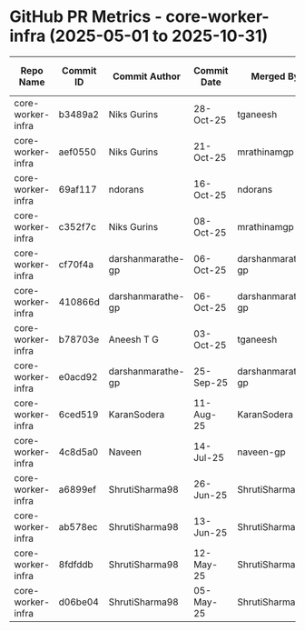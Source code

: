# GitHub PR Metrics - core-worker-infra (2025-05-01 to 2025-10-31)

| Repo Name | Commit ID | Commit Author | Commit Date | Merged By | Comment Count | PR ID | PR Creation Date | PR Merged Date | Jira ID/First 3 Words |
|-----------|-----------|---------------|-------------|-----------|---------------|-------|------------------|----------------|----------------------|
| core-worker-infra | b3489a2 | Niks Gurins | 28-Oct-25 | tganeesh | 1 | #117 | 28-Oct-25 | 28-Oct-25 | NG-111479 |
| core-worker-infra | aef0550 | Niks Gurins | 21-Oct-25 | mrathinamgp | 2 | #116 | 21-Oct-25 | 21-Oct-25 | NG-111479 |
| core-worker-infra | 69af117 | ndorans | 16-Oct-25 | ndorans | 1 | #115 | 16-Oct-25 | 16-Oct-25 | NG-110999 |
| core-worker-infra | c352f7c | Niks Gurins | 08-Oct-25 | mrathinamgp | 0 | #114 | 07-Oct-25 | 08-Oct-25 | NG-110415 |
| core-worker-infra | cf70f4a | darshanmarathe-gp | 06-Oct-25 | darshanmarathe-gp | 0 | #113 | 06-Oct-25 | 06-Oct-25 | NOVACORE-21228 |
| core-worker-infra | 410866d | darshanmarathe-gp | 06-Oct-25 | darshanmarathe-gp | 0 | #112 | 06-Oct-25 | 06-Oct-25 | NOVACORE-21228 |
| core-worker-infra | b78703e | Aneesh T G | 03-Oct-25 | tganeesh | 0 | #111 | 03-Oct-25 | 03-Oct-25 | NOVACORE-21748 |
| core-worker-infra | e0acd92 | darshanmarathe-gp | 25-Sep-25 | darshanmarathe-gp | 0 | #110 | 25-Sep-25 | 25-Sep-25 | NOVACORE-21477 |
| core-worker-infra | 6ced519 | KaranSodera | 11-Aug-25 | KaranSodera | 0 | #109 | 10-Aug-25 | 11-Aug-25 | NOVACORE-15597 |
| core-worker-infra | 4c8d5a0 | Naveen | 14-Jul-25 | naveen-gp | 0 | #107 | 14-Jul-25 | 14-Jul-25 | NG-103075 |
| core-worker-infra | a6899ef | ShrutiSharma98 | 26-Jun-25 | ShrutiSharma98 | 0 | #106 | 23-Jun-25 | 26-Jun-25 | NOVACORE-18657 |
| core-worker-infra | ab578ec | ShrutiSharma98 | 13-Jun-25 | ShrutiSharma98 | 0 | #105 | 02-Jun-25 | 13-Jun-25 | NOVACORE-15948 |
| core-worker-infra | 8fdfddb | ShrutiSharma98 | 12-May-25 | ShrutiSharma98 | 0 | #104 | 12-May-25 | 12-May-25 | NOVACORE-15968 |
| core-worker-infra | d06be04 | ShrutiSharma98 | 05-May-25 | ShrutiSharma98 | 0 | #103 | 05-May-25 | 05-May-25 | NOVACORE-15851 |
